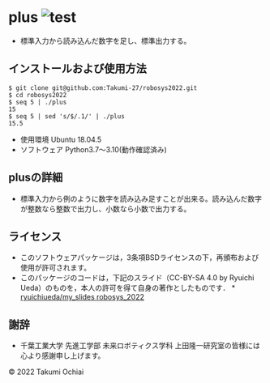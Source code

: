 # plus	![test](https://github.com/Takumi-27/robosys2022/actions/workflows/test.yml/badge.svg)

* 標準入力から読み込んだ数字を足し、標準出力する。

## インストールおよび使用方法
``` 
$ git clone git@github.com:Takumi-27/robosys2022.git
$ cd robosys2022
$ seq 5 | ./plus
15
$ seq 5 | sed 's/$/.1/' | ./plus
15.5
```
* 使用環境 Ubuntu 18.04.5
* ソフトウェア Python3.7～3.10(動作確認済み)

## plusの詳細
* 標準入力から例のように数字を読み込み足すことが出来る。読み込んだ数字が整数なら整数で出力し、小数なら小数で出力する。

## ライセンス
* このソフトウェアパッケージは，3条項BSDライセンスの下，再頒布および使用が許可されます。
* このパッケージのコードは，下記のスライド（CC-BY-SA 4.0 by Ryuichi Ueda）のものを，本人の許可を得て自身の著作としたものです．
      * [ryuichiueda/my_slides robosys_2022](https://github.com/ryuichiueda/my_slides/tree/master/robosys_2022)

## 謝辞
* 千葉工業大学 先進工学部 未来ロボティクス学科 上田隆一研究室の皆様には心より感謝申し上げます。

© 2022 Takumi Ochiai


